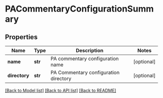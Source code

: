 # PACommentaryConfigurationSummary


## Properties
Name | Type | Description | Notes
------------ | ------------- | ------------- | -------------
**name** | **str** | PA commentary configuration name | [optional] 
**directory** | **str** | PA Commentary configuration directory | [optional] 

[[Back to Model list]](../README.md#documentation-for-models) [[Back to API list]](../README.md#documentation-for-api-endpoints) [[Back to README]](../README.md)


